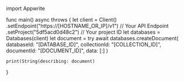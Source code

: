 import Appwrite

func main() async throws {
    let client = Client()
      .setEndpoint("https://[HOSTNAME_OR_IP]/v1") // Your API Endpoint
      .setProject("5df5acd0d48c2") // Your project ID
    let databases = Databases(client)
    let document = try await databases.createDocument(
        databaseId: "[DATABASE_ID]",
        collectionId: "[COLLECTION_ID]",
        documentId: "[DOCUMENT_ID]",
        data: [:]
    )

    print(String(describing: document)
}
